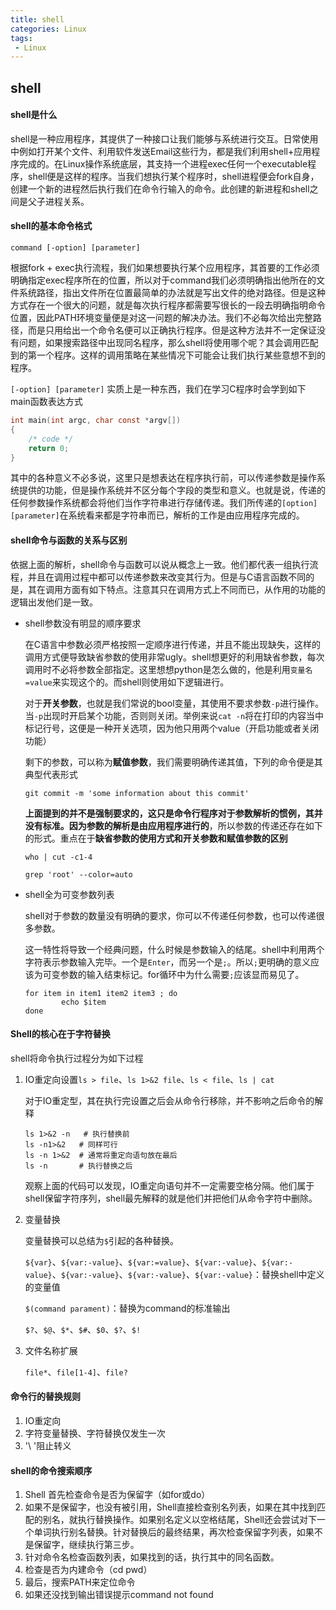 ```yaml
---
title: shell
categories: Linux
tags:
 - Linux
---
```


## shell

#### shell是什么

shell是一种应用程序，其提供了一种接口让我们能够与系统进行交互。日常使用中例如打开某个文件、利用软件发送Email这些行为，都是我们利用shell+应用程序完成的。在Linux操作系统底层，其支持一个进程exec任何一个executable程序，shell便是这样的程序。当我们想执行某个程序时，shell进程便会fork自身，创建一个新的进程然后执行我们在命令行输入的命令。此创建的新进程和shell之间是父子进程关系。

#### shell的基本命令格式

`command [-option] [parameter]`

根据fork + exec执行流程，我们如果想要执行某个应用程序，其首要的工作必须明确指定exec程序所在的位置，所以对于command我们必须明确指出他所在的文件系统路径，指出文件所在位置最简单的办法就是写出文件的绝对路径。但是这种方式存在一个很大的问题，就是每次执行程序都需要写很长的一段去明确指明命令位置，因此PATH环境变量便是对这一问题的解决办法。我们不必每次给出完整路径，而是只用给出一个命令名便可以正确执行程序。但是这种方法并不一定保证没有问题，如果搜索路径中出现同名程序，那么shell将使用哪个呢？其会调用匹配到的第一个程序。这样的调用策略在某些情况下可能会让我们执行某些意想不到的程序。

`[-option] [parameter]` 实质上是一种东西，我们在学习C程序时会学到如下main函数表达方式

```c
int main(int argc, char const *argv[])
{
    /* code */
    return 0;
}
```

其中的各种意义不必多说，这里只是想表达在程序执行前，可以传递参数是操作系统提供的功能，但是操作系统并不区分每个字段的类型和意义。也就是说，传递的任何参数操作系统都会将他们当作字符串进行存储传递。我们所传递的`[option]` `[parameter]`在系统看来都是字符串而已，解析的工作是由应用程序完成的。

#### shell命令与函数的关系与区别

依据上面的解析，shell命令与函数可以说从概念上一致。他们都代表一组执行流程，并且在调用过程中都可以传递参数来改变其行为。但是与C语言函数不同的是，其在调用方面有如下特点。注意其只在调用方式上不同而已，从作用的功能的逻辑出发他们是一致。

* shell参数没有明显的顺序要求

  在C语言中参数必须严格按照一定顺序进行传递，并且不能出现缺失，这样的调用方式便导致缺省参数的使用非常ugly。shell想更好的利用缺省参数，每次调用时不必将参数全部指定。这里想想python是怎么做的，他是利用`变量名=value`来实现这个的。而shell则使用如下逻辑进行。

  对于**开关参数**，也就是我们常说的bool变量，其使用不要求参数`-p`进行操作。当`-p`出现时开启某个功能，否则则关闭。举例来说`cat -n`将在打印的内容当中标记行号，这便是一种开关选项，因为他只用两个value（开启功能或者关闭功能）

  剩下的参数，可以称为**赋值参数**，我们需要明确传递其值，下列的命令便是其典型代表形式

  `git commit -m 'some information about this commit'`

  **上面提到的并不是强制要求的，这只是命令行程序对于参数解析的惯例，其并没有标准。因为参数的解析是由应用程序进行的**，所以参数的传递还存在如下的形式。重点在于**缺省参数的使用方式和开关参数和赋值参数的区别**

  `who | cut -c1-4`

  `grep 'root' --color=auto`

* shell全为可变参数列表

  shell对于参数的数量没有明确的要求，你可以不传递任何参数，也可以传递很多参数。
  
  这一特性将导致一个经典问题，什么时候是参数输入的结尾。shell中利用两个字符表示参数输入完毕。一个是`Enter`，而另一个是`;`。所以`;`更明确的意义应该为可变参数的输入结束标记。for循环中为什么需要`;`应该显而易见了。
  
  ```
  for item in item1 item2 item3 ; do
          echo $item
  done
  ```

#### Shell的核心在于字符替换

shell将命令执行过程分为如下过程

1. IO重定向设置`ls > file`、`ls 1>&2 file`、`ls < file`、`ls | cat`

   对于IO重定型，其在执行完设置之后会从命令行移除，并不影响之后命令的解释

   ```shell
   ls 1>&2 -n	# 执行替换前
   ls -n1>&2   # 同样可行
   ls -n 1>&2  # 通常将重定向语句放在最后
   ls -n       # 执行替换之后
   ```

   观察上面的代码可以发现，IO重定向语句并不一定需要空格分隔。他们属于shell保留字符序列，shell最先解释的就是他们并把他们从命令字符中删除。

2. 变量替换

   变量替换可以总结为`$`引起的各种替换。

   `${var}`、`${var:-value}`、`${var:=value}`、`${var:-value}`、`${var:-value}`、`${var:-value}`、`${var:-value}`、`${var:-value}`：替换shell中定义的变量值

   `$(command parament)`：替换为command的标准输出

   `$?`、`$@`、`$*`、`$#`、`$0`、`$?`、`$!`

3. 文件名称扩展

   `file*`、`file[1-4]`、`file?`

#### 命令行的替换规则

1. IO重定向
2. 字符变量替换、字符替换仅发生一次
3. '\ '阻止转义

#### shell的命令搜索顺序

1. Shell 首先检查命令是否为保留字（如for或do）
2. 如果不是保留字，也没有被引用，Shell直接检查别名列表，如果在其中找到匹配的别名，就执行替换操作。如果别名定义以空格结尾，Shell还会尝试对下一个单词执行别名替换。针对替换后的最终结果，再次检查保留字列表，如果不是保留字，继续执行第三步。
3. 针对命令名检查函数列表，如果找到的话，执行其中的同名函数。
4. 检查是否为内建命令（cd pwd）
5. 最后，搜索PATH来定位命令
6. 如果还没找到输出错误提示command not found

